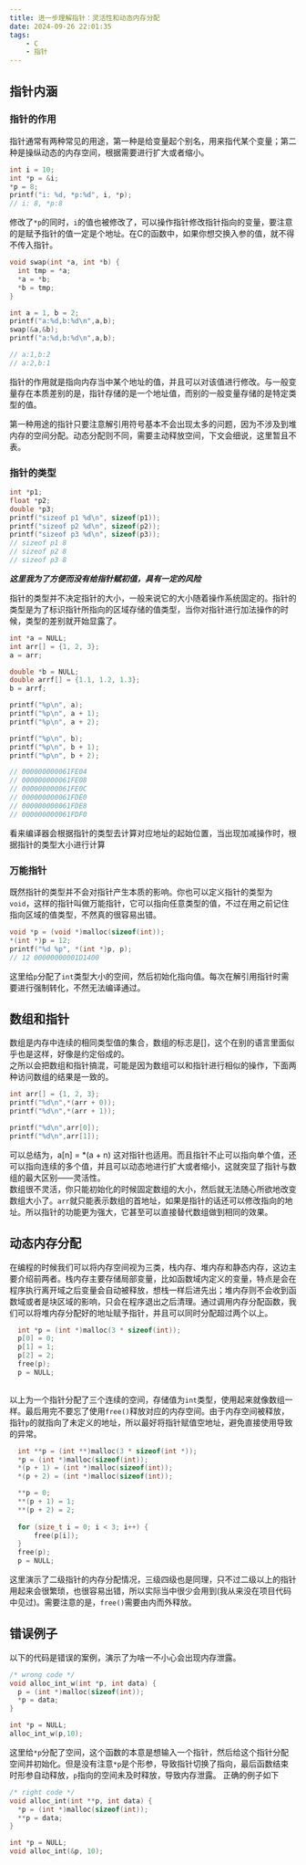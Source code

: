 ```yaml
---
title: 进一步理解指针：灵活性和动态内存分配
date: 2024-09-26 22:01:35
tags:
    - C
    - 指针
---
```



## 指针内涵

### 指针的作用

指针通常有两种常见的用途，第一种是给变量起个别名，用来指代某个变量；第二种是操纵动态的内存空间，根据需要进行扩大或者缩小。

```c
int i = 10;
int *p = &i;
*p = 8;
printf("i: %d, *p:%d", i, *p);
// i: 8, *p:8
```

修改了`*p`的同时，`i`的值也被修改了，可以操作指针修改指针指向的变量，要注意的是赋予指针的值一定是个地址。在C的函数中，如果你想交换入参的值，就不得不传入指针。

```c
void swap(int *a, int *b) {
  int tmp = *a;
  *a = *b;
  *b = tmp;
}

int a = 1, b = 2;
printf("a:%d,b:%d\n",a,b);
swap(&a,&b);
printf("a:%d,b:%d\n",a,b);

// a:1,b:2
// a:2,b:1
```

指针的作用就是指向内存当中某个地址的值，并且可以对该值进行修改。与一般变量存在本质差别的是，指针存储的是一个地址值，而别的一般变量存储的是特定类型的值。

第一种用途的指针只要注意解引用符号基本不会出现太多的问题，因为不涉及到堆内存的空间分配。动态分配则不同，需要主动释放空间，下文会细说，这里暂且不表。


### 指针的类型

```c
int *p1;
float *p2;
double *p3;
printf("sizeof p1 %d\n", sizeof(p1));
printf("sizeof p2 %d\n", sizeof(p2));
printf("sizeof p3 %d\n", sizeof(p3));
// sizeof p1 8
// sizeof p2 8
// sizeof p3 8
```

***这里我为了方便而没有给指针赋初值，具有一定的风险***

指针的类型并不决定指针的大小，一般来说它的大小随着操作系统固定的。指针的类型是为了标识指针所指向的区域存储的值类型，当你对指针进行加法操作的时候，类型的差别就开始显露了。

```c
int *a = NULL;
int arr[] = {1, 2, 3};
a = arr;

double *b = NULL;
double arrf[] = {1.1, 1.2, 1.3};
b = arrf;

printf("%p\n", a);
printf("%p\n", a + 1);
printf("%p\n", a + 2);

printf("%p\n", b);
printf("%p\n", b + 1);
printf("%p\n", b + 2);

// 000000000061FE04
// 000000000061FE08
// 000000000061FE0C
// 000000000061FDE0
// 000000000061FDE8
// 000000000061FDF0
```

看来编译器会根据指针的类型去计算对应地址的起始位置，当出现加减操作时，根据指针的类型大小进行计算

### 万能指针

既然指针的类型并不会对指针产生本质的影响。你也可以定义指针的类型为`void`，这样的指针叫做万能指针，它可以指向任意类型的值，不过在用之前记住指向区域的值类型，不然真的很容易出错。

```c
void *p = (void *)malloc(sizeof(int));
*(int *)p = 12;
printf("%d %p", *(int *)p, p);
// 12 00000000001D1400
```

这里给`p`分配了`int`类型大小的空间，然后初始化指向值。每次在解引用指针时需要进行强制转化，不然无法编译通过。

## 数组和指针

数组是内存中连续的相同类型值的集合，数组的标志是[]，这个在别的语言里面似乎也是这样，好像是约定俗成的。  
之所以会把数组和指针搞混，可能是因为数组可以和指针进行相似的操作，下面两种访问数组的结果是一致的。

```c
int arr[] = {1, 2, 3};
printf("%d\n",*(arr + 0));
printf("%d\n",*(arr + 1));

printf("%d\n",arr[0]);
printf("%d\n",arr[1]);
```

可以总结为，a[n] = *(a + n) 这对指针也适用。而且指针不止可以指向单个值，还可以指向连续的多个值，并且可以动态地进行扩大或者缩小，这就突显了指针与数组的最大区别——灵活性。  
数组很不灵活，你只能初始化的时候固定数组的大小，然后就无法随心所欲地改变数组大小了。`arr`就只能表示数组的首地址，如果是指针的话还可以修改指向的地址。所以指针的功能更为强大，它甚至可以直接替代数组做到相同的效果。

## 动态内存分配

在编程的时候我们可以将内存空间视为三类，栈内存、堆内存和静态内存，这边主要介绍前两者。栈内存主要存储局部变量，比如函数域内定义的变量，特点是会在程序执行离开域之后变量会自动被释放，想栈一样后进先出；堆内存则不会收到函数域或者是块区域的影响，只会在程序退出之后清理。通过调用内存分配函数，我们可以将堆内存分配好的地址赋予指针，并且可以同时分配超过两个以上。

```c
  int *p = (int *)malloc(3 * sizeof(int));
  p[0] = 0;
  p[1] = 1;
  p[2] = 2;
  free(p);
  p = NULL;
  
```

以上为一个指针分配了三个连续的空间，存储值为`int`类型，使用起来就像数组一样。最后用完不要忘了使用`free()`释放对应的内存空间。由于内存空间被释放，指针`p`的就指向了未定义的地址，所以最好将指针赋值空地址，避免直接使用导致的异常。

```c
  int **p = (int **)malloc(3 * sizeof(int *));
  *p = (int *)malloc(sizeof(int));
  *(p + 1) = (int *)malloc(sizeof(int));
  *(p + 2) = (int *)malloc(sizeof(int));

  **p = 0;
  **(p + 1) = 1;
  **(p + 2) = 2;
  
  for (size_t i = 0; i < 3; i++) {
      free(p[i]);
  }
  free(p);
  p = NULL;
```

这里演示了二级指针的内存分配情况，三级四级也是同理，只不过二级以上的指针用起来会很繁琐，也很容易出错，所以实际当中很少会用到(我从来没在项目代码中见过)。需要注意的是，`free()`需要由内而外释放。

## 错误例子

以下的代码是错误的案例，演示了为啥一不小心会出现内存泄露。

```c
/* wrong code */
void alloc_int_w(int *p, int data) {
  p = (int *)malloc(sizeof(int));
  *p = data;
}

int *p = NULL;
alloc_int_w(p,10);
```

这里给`*p`分配了空间，这个函数的本意是想输入一个指针，然后给这个指针分配空间并初始化。但是没有注意`*p`是个形参，导致指针切换了指向，最后函数结束时形参自动释放，`p`指向的空间未及时释放，导致内存泄露。
正确的例子如下

```c
/* right code */
void alloc_int(int **p, int data) {
  *p = (int *)malloc(sizeof(int));
  **p = data;
}

int *p = NULL;
void alloc_int(&p, 10);
```